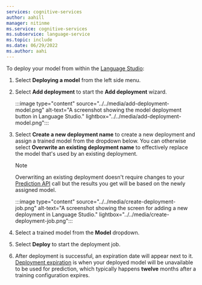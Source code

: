 ```yaml
---
services: cognitive-services
author: aahill
manager: nitinme
ms.service: cognitive-services
ms.subservice: language-service
ms.topic: include
ms.date: 06/29/2022
ms.author: aahi
---
```



To deploy your model from within the [Language Studio](https://aka.ms/LanguageStudio):

1. Select **Deploying a model** from the left side menu.

1. Select **Add deployment** to start the **Add deployment** wizard.

    :::image type="content" source="../../media/add-deployment-model.png" alt-text="A screenshot showing the model deployment button in Language Studio." lightbox="../../media/add-deployment-model.png":::

1. Select **Create a new deployment name** to create a new deployment and assign a trained model from the dropdown below. You can otherwise select **Overwrite an existing deployment name** to effectively replace the model that's used by an existing deployment.

    > [!NOTE]
    > Overwriting an existing deployment doesn't require changes to your [Prediction API](https://aka.ms/clu-runtime-api) call but the results you get will be based on the newly assigned model.
    
    :::image type="content" source="../../media/create-deployment-job.png" alt-text="A screenshot showing the screen for adding a new deployment in Language Studio." lightbox="../../media/create-deployment-job.png":::

1. Select a trained model from the **Model** dropdown. 

1. Select **Deploy** to start the deployment job.

1. After deployment is successful, an expiration date will appear next to it. [Deployment expiration](../../../concepts/model-lifecycle.md#expiration-timeline) is when your deployed model will be unavailable to be used for prediction, which typically happens **twelve** months after a training configuration expires.
